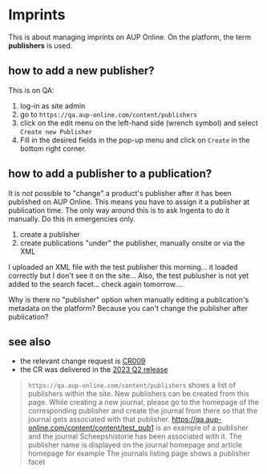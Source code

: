 # Imprints

This is about managing imprints on AUP Online. On the platform, the term **publishers** is used.

## how to add a new publisher?
This is on QA:

1. log-in as site admin
2. go to `https://qa.aup-online.com/content/publishers`
3. click on the edit menu on the left-hand side (wrench symbol) and select `Create new Publisher`
4. Fill in the desired fields in the pop-up menu and click on `Create` in the bottom right corner.

## how to add a publisher to a publication?

It is _not_ possible to "change" a product's publisher after it has been published on AUP Online. This means you have to assign it a publisher at publication time. The only way around this is to ask Ingenta to do it manually. Do this in emergencies only.

1. create a publisher
2. create publications "under" the publisher, manually onsite or via the XML

<!-- It's all HTML so you can do `<strong>Hanu</strong> <span style="color: rgb(209, 72, 65);">Publisher 1</span>` -->

I uploaded an XML file with the test publisher this morning... it loaded correctly but I don't see it on the site... Also, the test publusher is not yet added to the search facet... check again tomorrow....

Why is there no "publisher" option when manually editing a publication's metadata on the platform? Because you can't change the publisher after publication?

## see also

- the relevant change request is [CR009](https://confluence.ingenta.com/confluence/display/AUP/AUP+CR009+-+Add+imprints+functionality)
- the CR was delivered in the [2023 Q2 release](https://confluence.ingenta.com/confluence/display/AUP/AUP+Q2+2023+Release+Notes)

> `https://qa.aup-online.com/content/publishers` shows a list of publishers within the site.
> New publishers can be created from this page.
> While creating a new journal, please go to the homepage of the corresponding publisher and create the journal from there so that the journal gets associated with that publisher. 
> https://qa.aup-online.com/content/content/test_pub1 is an example of a publisher and the journal Scheepshistorie  has been associated with it. The publisher name is displayed on the journal homepage and article homepage for example
> The journals listing page shows a publisher facet 

